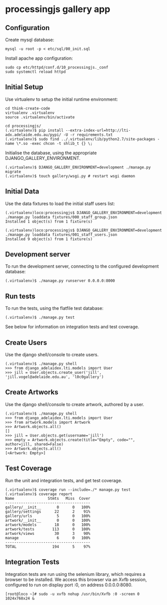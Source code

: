 processingjs gallery app
========================


Configuration
-------------
Create mysql database:

    mysql -u root -p < etc/sql/00_init.sql

Install apache app configuration:

    sudo cp etc/httpd/conf.d/10_processingjs._conf
    sudo systemctl reload httpd



Initial Setup
-------------
Use virtualenv to setup the initial runtime environment:

    cd think-create-code
    virtualenv .virtualenv
    source .virtualenv/bin/activate

    cd processingjs/
    (.virtualenv)$ pip install --extra-index-url=http://lti-adx.adelaide.edu.au/pypi/ -U -r requirements.txt
    (.virtualenv)$ sudo find ../.virtualenv/lib/python2.7/site-packages -name \*.so -exec chcon -t shlib_t {} \;


Initialise the database, using the appropriate DJANGO\_GALLERY\_ENVIRONMENT.

    (.virtualenv)$ DJANGO_GALLERY_ENVIRONMENT=development ./manage.py migrate
    (.virtualenv)$ touch gallery/wsgi.py # restart wsgi daemon


Initial Data
------------
Use the data fixtures to load the initial staff users list:

    (.virtualenv)loco:processingjs$ DJANGO_GALLERY_ENVIRONMENT=development ./manage.py loaddata fixtures/000_staff_group.json
    Installed 1 object(s) from 1 fixture(s)

    (.virtualenv)loco:processingjs$ DJANGO_GALLERY_ENVIRONMENT=development ./manage.py loaddata fixtures/001_staff_users.json
    Installed 9 object(s) from 1 fixture(s)


Development server
------------------
To run the development server, connecting to the configured development database:

    (.virtualenv)$ ./manage.py runserver 0.0.0.0:8000


Run tests
---------
To run the tests, using the flatfile test database:

    (.virtualenv)$ ./manage.py test

See below for information on integration tests and test coverage.


Create Users
------------

Use the django shell/console to create users.

    (.virtualenv)$ ./manage.py shell
    >>> from django_adelaidex.lti.models import User
    >>> jill = User.objects.create_user('jill', 'jill.vogel@adelaide.edu.au', 'l0c0gallery')


Create Artworks
---------------
Use the django shell/console to create artwork, authored by a user.

    (.virtualenv)$ ./manage.py shell
    >>> from django_adelaidex.lti.models import User
    >>> from artwork.models import Artwork
    >>> Artwork.objects.all()
    []
    >>> jill = User.objects.get(username='jill')
    >>> empty = Artwork.objects.create(title="Empty", code="", author=jill, shared=False)
    >>> Artwork.objects.all()
    [<Artwork: Empty>]


Test Coverage
-------------
Run the unit and integration tests, and get test coverage.

    (.virtualenv)$ coverage run --include=./* manage.py test
    (.virtualenv)$ coverage report
    Name               Stmts   Miss  Cover
    --------------------------------------
    gallery/__init__       0      0   100%
    gallery/settings      22      2    91%
    gallery/urls           5      0   100%
    artwork/__init__       0      0   100%
    artwork/models        18      0   100%
    artwork/tests        113      0   100%
    artwork/views         30      3    90%
    manage                 6      0   100%
    --------------------------------------
    TOTAL                194      5    97%


Integration Tests
-----------------
Integration tests are run using the selenium library, which requires a browser
to be installed.  We access this browser via an Xvfb session, configured to run
on display port :0, on address 0.0.0.0:8080.

    [root@loco ~]# sudo -u xvfb nohup /usr/bin/Xvfb :0 -screen 0 1024x768x24 &
